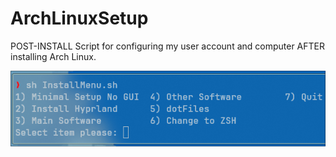 # ArchLinuxSetup
POST-INSTALL Script for configuring my user account and computer AFTER installing Arch Linux.

![image](https://github.com/marcellofchua/ArchLinuxSetup/blob/main/Screenshot.png)
